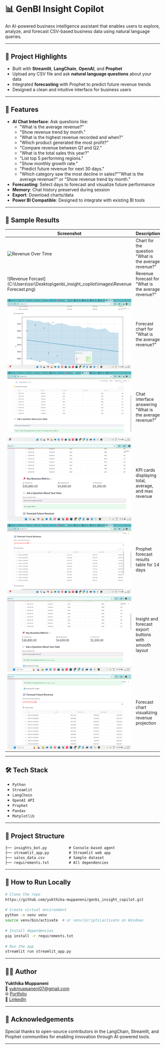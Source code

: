 # 📊 GenBI Insight Copilot

An AI-powered business intelligence assistant that enables users to explore, analyze, and forecast CSV-based business data using natural language queries.

---

## 🚀 Project Highlights
- Built with **Streamlit**, **LangChain**, **OpenAI**, and **Prophet**
- Upload any CSV file and ask **natural language questions** about your data
- Integrated **forecasting** with Prophet to predict future revenue trends
- Designed a clean and intuitive interface for business users

---

## 🔧 Features
- **AI Chat Interface**: Ask questions like:
  - "What is the average revenue?"
  - "Show revenue trend by month."
  - "What is the highest revenue recorded and when?"
  - "Which product generated the most profit?"
  - "Compare revenue between Q1 and Q2."
  - "What is the total sales this year?"
  - "List top 5 performing regions."
  - "Show monthly growth rate."
  - "Predict future revenue for next 30 days."
  - "Which category saw the most decline in sales?""What is the average revenue?" or "Show revenue trend by month."
- **Forecasting**: Select days to forecast and visualize future performance
- **Memory**: Chat history preserved during session
- **Export**: Download charts/data 
- **Power BI Compatible**: Designed to integrate with existing BI tools

---

## 📂 Sample Results

| Screenshot | Description |
|-----------|-------------|
| ![Revenue Over Time](images/Revenue%20Over%20Time.png) | Chart for the question "What is the average revenue?" |
| ![Revenue Forcast](C:\Users\ssr\Desktop\genbi_insight_copilot\images\Revenue Forecast.png) | Revenue forecast for "What is the average revenue?" |
| ![Forecast Chart](https://github.com/yukthika-muppaneni/genbi_insight_copilot/blob/main/Forecast%20Chart.png.png) | Forecast chart for "What is the average revenue?" |
| ![Insight 1](https://github.com/yukthika-muppaneni/genbi_insight_copilot/blob/main/Chart%20Insight%201.png.png) | Chat interface answering "What is the average revenue?" |
| ![Insight 2](https://github.com/yukthika-muppaneni/genbi_insight_copilot/blob/main/Chart%20Insight%202.png.png) | KPI cards displaying total, average, and max revenue |
| ![Insight 3](https://github.com/yukthika-muppaneni/genbi_insight_copilot/blob/main/Chart%20Insight%203.png.png) | Prophet forecast results table for 14 days |
| ![Insight 4](https://github.com/yukthika-muppaneni/genbi_insight_copilot/blob/main/Chart%20Insight%204.png.png) | Insight and forecast export buttons with smooth layout |
| ![Insight 5](https://github.com/yukthika-muppaneni/genbi_insight_copilot/blob/main/Chart%20Insight%205.png.png) | Forecast chart visualizing revenue projection |

---

## 🛠️ Tech Stack
- `Python`
- `Streamlit`
- `LangChain`
- `OpenAI API`
- `Prophet`
- `Pandas`
- `Matplotlib`

---

## 📂 Project Structure
```
├── insights_bot.py          # Console-based agent
├── streamlit_app.py         # Streamlit web app
├── sales_data.csv           # Sample dataset
├── requirements.txt         # All dependencies
```

---

## 🧪 How to Run Locally
```bash
# Clone the repo
https://github.com/yukthika-muppaneni/genbi_insight_copilot.git

# Create virtual environment
python -m venv venv
source venv/bin/activate  # or venv\Scripts\activate on Windows

# Install dependencies
pip install -r requirements.txt

# Run the app
streamlit run streamlit_app.py
```

---

## 🙋‍♀️ Author
**Yukthika Muppaneni**  
📧 yukmuppaneni07@gmail.com  
🌐 [Portfolio](https://yukmuppaneni07.wixsite.com/my-site-4)  
🔗 [LinkedIn](https://www.linkedin.com/in/yukthika-muppaneni-397b21213)

---

## 🌟 Acknowledgements
Special thanks to open-source contributors in the LangChain, Streamlit, and Prophet communities for enabling innovation through AI-powered tools.

---

